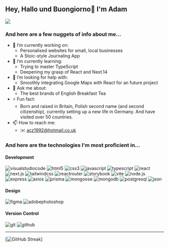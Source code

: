 ## Hey, Hallo und Buongiorno👋 I'm Adam
![](https://komarev.com/ghpvc/?username=acz1992&color=blue&style=plastic)
### And here are a few nuggets of info about me...
- 🔭 I’m currently working on:
    - Personalised websites for small, local businesses
    - A Stoic-style Journaling App
- 🌱 I’m currently learning:
    - Trying to master TypeScript
    - Deepening my grasp of React and Next.14
- 🤔 I’m looking for help with:
    - Smoothly integrating Google Maps with React for an future project
- 💬 Ask me about:
    - The best brands of English Breakfast Tea
- ⚡ Fun fact: 
    - Born and raised in Britain, Polish second name (and second citizenship), currently setting up a new life in Germany. And have visited over 50 countries. 
- 📫 How to reach me:
    - ✉️ acz1992@hotmail.co.uk
### And here are the technologies I'm most proficient in...
#### Development

![visualstudiocode](https://img.shields.io/badge/visual_studio_code-007ACC?style=for-the-badge&logo=visualstudiocode&logoColor=white)
![html5](https://img.shields.io/badge/HTML5-E34F26?style=for-the-badge&logo=HTML5&logoColor=white)
![css3](https://img.shields.io/badge/CSS3-1572B6?style=for-the-badge&logo=HTML5&logoColor=white)
![javascript](https://img.shields.io/badge/JavaScript-F7DF1E?style=for-the-badge&logo=JavaScript&logoColor=white)
![typescript](https://img.shields.io/badge/TypeScript-3178C6?style=for-the-badge&logo=TypeScript&logoColor=white)
![react](https://img.shields.io/badge/React-61DAFB?style=for-the-badge&logo=react&logoColor=white)
![next.js](https://img.shields.io/badge/Next_js-000000?style=for-the-badge&logo=Next.js&logoColor=white)
![tailwindcss](https://img.shields.io/badge/tailwind_css-06B6D4?style=for-the-badge&logo=tailwindcss&logoColor=white)
![reactrouter](https://img.shields.io/badge/React_Router-CA4245?style=for-the-badge&logo=reactrouter&logoColor=white)
![storybook](https://img.shields.io/badge/storybook-FF4785?style=for-the-badge&logo=storybook&logoColor=white)
![vite](https://img.shields.io/badge/vite-646CFF?style=for-the-badge&logo=vite&logoColor=white)
![node.js](https://img.shields.io/badge/node.js-339933?style=for-the-badge&logo=node.js&logoColor=white)
![express](https://img.shields.io/badge/express-000000?style=for-the-badge&logo=express&logoColor=white)
![axios](https://img.shields.io/badge/axios-5A29E4?style=for-the-badge&logo=axios&logoColor=white)
![prisma](https://img.shields.io/badge/prisma-2D3748?style=for-the-badge&logo=prisma&logoColor=white)
![mongoose](https://img.shields.io/badge/mongoose-880000?style=for-the-badge&logo=mongoose&logoColor=white)
![mongodb](https://img.shields.io/badge/mongodb-47A248?style=for-the-badge&logo=mongodb&logoColor=white)
![postgresql](https://img.shields.io/badge/postgresql-4169E1?style=for-the-badge&logo=postgresql&logoColor=white)
![json](https://img.shields.io/badge/json-000000?style=for-the-badge&logo=json&logoColor=white)
#### Design
![figma](https://img.shields.io/badge/figma-F24E1E?style=for-the-badge&logo=figma&logoColor=white)
![adobephotoshop](https://img.shields.io/badge/adobe_photoshop-31A8FF?style=for-the-badge&logo=adobephotoshop&logoColor=white)
#### Version Control
![git](https://img.shields.io/badge/git-F05032?style=for-the-badge&logo=git&logoColor=white)
![github](https://img.shields.io/badge/github-181717?style=for-the-badge&logo=github&logoColor=white)
<hr>

[![GitHub Streak](https://streak-stats.demolab.com/?user=acz1992)]
